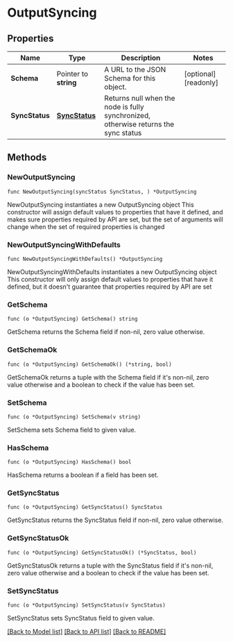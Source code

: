 # OutputSyncing

## Properties

Name | Type | Description | Notes
------------ | ------------- | ------------- | -------------
**Schema** | Pointer to **string** | A URL to the JSON Schema for this object. | [optional] [readonly] 
**SyncStatus** | [**SyncStatus**](SyncStatus.md) | Returns null when the node is fully synchronized, otherwise returns the sync status | 

## Methods

### NewOutputSyncing

`func NewOutputSyncing(syncStatus SyncStatus, ) *OutputSyncing`

NewOutputSyncing instantiates a new OutputSyncing object
This constructor will assign default values to properties that have it defined,
and makes sure properties required by API are set, but the set of arguments
will change when the set of required properties is changed

### NewOutputSyncingWithDefaults

`func NewOutputSyncingWithDefaults() *OutputSyncing`

NewOutputSyncingWithDefaults instantiates a new OutputSyncing object
This constructor will only assign default values to properties that have it defined,
but it doesn't guarantee that properties required by API are set

### GetSchema

`func (o *OutputSyncing) GetSchema() string`

GetSchema returns the Schema field if non-nil, zero value otherwise.

### GetSchemaOk

`func (o *OutputSyncing) GetSchemaOk() (*string, bool)`

GetSchemaOk returns a tuple with the Schema field if it's non-nil, zero value otherwise
and a boolean to check if the value has been set.

### SetSchema

`func (o *OutputSyncing) SetSchema(v string)`

SetSchema sets Schema field to given value.

### HasSchema

`func (o *OutputSyncing) HasSchema() bool`

HasSchema returns a boolean if a field has been set.

### GetSyncStatus

`func (o *OutputSyncing) GetSyncStatus() SyncStatus`

GetSyncStatus returns the SyncStatus field if non-nil, zero value otherwise.

### GetSyncStatusOk

`func (o *OutputSyncing) GetSyncStatusOk() (*SyncStatus, bool)`

GetSyncStatusOk returns a tuple with the SyncStatus field if it's non-nil, zero value otherwise
and a boolean to check if the value has been set.

### SetSyncStatus

`func (o *OutputSyncing) SetSyncStatus(v SyncStatus)`

SetSyncStatus sets SyncStatus field to given value.



[[Back to Model list]](../README.md#documentation-for-models) [[Back to API list]](../README.md#documentation-for-api-endpoints) [[Back to README]](../README.md)


